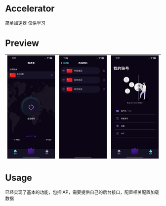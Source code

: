 # Accelerator
简单加速器 仅供学习

# Preview

|![](https://github.com/imWalsh/Accelerator/blob/main/Resources/1.png)|![](https://github.com/imWalsh/Accelerator/blob/main/Resources/2.png)|![](https://github.com/imWalsh/Accelerator/blob/main/Resources/3.png)|
|:---:|:---:|:---:|

# Usage

已经实现了基本的功能，包括IAP，需要提供自己的后台接口，配置相关配置加载数据
